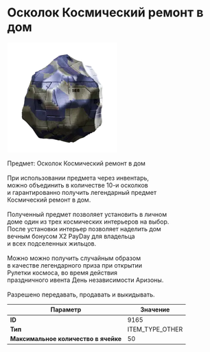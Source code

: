 # Осколок Космический ремонт в дом

![Item Image](../img/9165.webp?raw=true)

Предмет: Осколок Космический ремонт в дом<br><br>При использовании предмета через инвентарь,<br>можно объединить в количестве 10-и осколков<br>и гарантированно получить легендарный предмет<br>Космический ремонт в дом.<br><br>Полученный предмет позволяет установить в личном<br>доме один из трех космических интерьеров на выбор.<br>После установки интерьер позволяет наделить дом<br>вечным бонусом X2 PayDay для владельца<br>и всех подселенных жильцов.<br><br>Можно можно получить случайным образом<br>в качестве легендарного приза при открытии<br>Рулетки космоса, во время действия<br>праздничного ивента День независимости Аризоны.<br><br>Разрешено передавать, продавать и выкидывать.


| Параметр | Значение |
|----------|----------|
| **ID** | 9165 |
| **Тип** | ITEM_TYPE_OTHER |
| **Максимальное количество в ячейке** | 50 |

